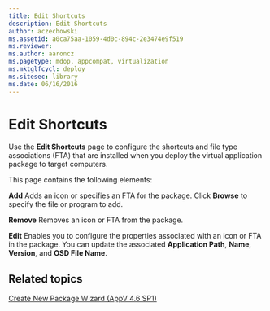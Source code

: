 ```yaml
---
title: Edit Shortcuts
description: Edit Shortcuts
author: aczechowski
ms.assetid: a0ca75aa-1059-4d0c-894c-2e3474e9f519
ms.reviewer:
ms.author: aaroncz
ms.pagetype: mdop, appcompat, virtualization
ms.mktglfcycl: deploy
ms.sitesec: library
ms.date: 06/16/2016
---
```



# Edit Shortcuts


Use the **Edit Shortcuts** page to configure the shortcuts and file type associations (FTA) that are installed when you deploy the virtual application package to target computers.

This page contains the following elements:

<a href="" id="add"></a>**Add**
Adds an icon or specifies an FTA for the package. Click **Browse** to specify the file or program to add.

<a href="" id="remove"></a>**Remove**
Removes an icon or FTA from the package.

<a href="" id="edit"></a>**Edit**
Enables you to configure the properties associated with an icon or FTA in the package. You can update the associated **Application Path**, **Name**, **Version**, and **OSD File Name**.

## Related topics


[Create New Package Wizard (AppV 4.6 SP1)](create-new-package-wizard---appv-46-sp1-.md)

 

 






